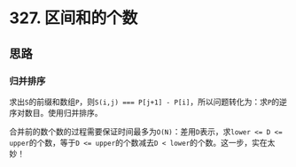 # 327. 区间和的个数

## 思路

### 归并排序

求出`S`的前缀和数组`P`，则`S(i,j) === P[j+1] - P[i]`，所以问题转化为：求`P`的逆序对数目。使用归并排序。

合并前的数个数的过程需要保证时间最多为`O(N)`：差用`D`表示，求`lower <= D <= upper`的个数，等于`D <= upper`的个数减去`D < lower`的个数。这一步，实在太妙！
